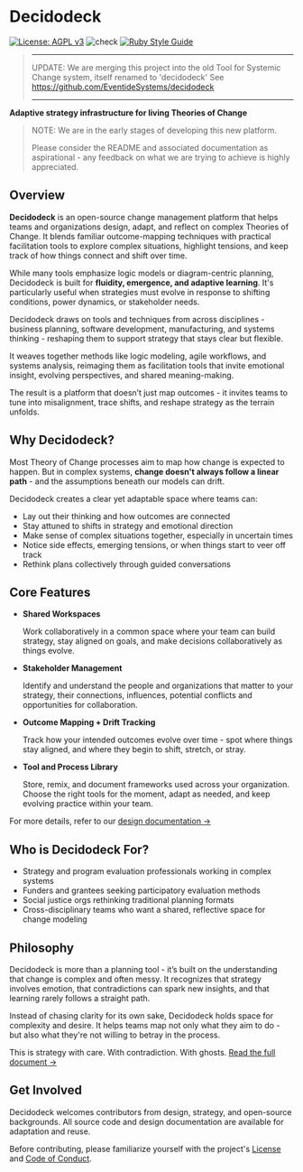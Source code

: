 # Decidodeck

[![License: AGPL v3](https://img.shields.io/badge/License-AGPL_v3-blue.svg)](https://www.gnu.org/licenses/agpl-3.0)
![check](https://github.com/EventideSystems/decidodeck/actions/workflows/ci.yml/badge.svg)
[![Ruby Style Guide](https://img.shields.io/badge/code_style-rubocop-brightgreen.svg)](https://github.com/rubocop/rubocop)

> ***************************************************************************************************************
> 
> UPDATE: We are merging this project into the old Tool for Systemic Change system, itself renamed to 'decidodeck'
> See https://github.com/EventideSystems/decidodeck
> 
> ***************************************************************************************************************

**Adaptive strategy infrastructure for living Theories of Change**

> NOTE: We are in the early stages of developing this new platform. 
>
> Please consider the README and associated documentation as aspirational - any feedback on what we are trying to achieve is highly appreciated. 

## Overview

**Decidodeck** is an open-source change management platform that helps teams and organizations design, adapt, and reflect on complex Theories of Change. It blends familiar outcome-mapping techniques with practical facilitation tools to explore complex situations, highlight tensions, and keep track of how things connect and shift over time.

While many tools emphasize logic models or diagram-centric planning, Decidodeck is built for **fluidity, emergence, and adaptive learning**. It's particularly useful when strategies must evolve in response to shifting conditions, power dynamics, or stakeholder needs.

Decidodeck draws on tools and techniques from across disciplines - business planning, software development, manufacturing, and systems thinking - reshaping them to support strategy that stays clear but flexible.

It weaves together methods like logic modeling, agile workflows, and systems analysis, reimaging them as facilitation tools that invite emotional insight, evolving perspectives, and shared meaning-making.

The result is a platform that doesn’t just map outcomes - it invites teams to tune into misalignment, trace shifts, and reshape strategy as the terrain unfolds.

## Why Decidodeck?

Most Theory of Change processes aim to map how change is expected to happen. But in complex systems, **change doesn't always follow a linear path** - and the assumptions beneath our models can drift.

Decidodeck creates a clear yet adaptable space where teams can:

- Lay out their thinking and how outcomes are connected
- Stay attuned to shifts in strategy and emotional direction
- Make sense of complex situations together, especially in uncertain times
- Notice side effects, emerging tensions, or when things start to veer off track
- Rethink plans collectively through guided conversations

## Core Features

- **Shared Workspaces**

  Work collaboratively in a common space where your team can build strategy, stay aligned on goals, and make decisions collaboratively as things evolve.

- **Stakeholder Management**

  Identify and understand the people and organizations that matter to your strategy, their connections, influences, potential conflicts and opportunities for collaboration. 

- **Outcome Mapping + Drift Tracking**

  Track how your intended outcomes evolve over time - spot where things stay aligned, and where they begin to shift, stretch, or stray.

- **Tool and Process Library**  

  Store, remix, and document frameworks used across your organization. Choose the right tools for the moment, adapt as needed, and keep evolving practice within your team.

For more details, refer to our [design documentation →](/doc/DESIGN.md)

## Who is Decidodeck For?

- Strategy and program evaluation professionals working in complex systems  
- Funders and grantees seeking participatory evaluation methods  
- Social justice orgs rethinking traditional planning formats  
- Cross-disciplinary teams who want a shared, reflective space for change modeling

## Philosophy

Decidodeck is more than a planning tool - it’s built on the understanding that change is complex and often messy. It recognizes that strategy involves emotion, that contradictions can spark new insights, and that learning rarely follows a straight path.

Instead of chasing clarity for its own sake, Decidodeck holds space for complexity and desire. It helps teams map not only what they aim to do - but also what they're not willing to betray in the process.

This is strategy with care. With contradiction. With ghosts. [Read the full document →](/doc/PHILOSOPHY.md)

## Get Involved

Decidodeck welcomes contributors from design, strategy, and open-source backgrounds. All source code and design documentation are available for adaptation and reuse.

Before contributing, please familiarize yourself with the project's [License](LICENSE) and [Code of Conduct](/doc/CODE_OF_CONDUCT.md).

